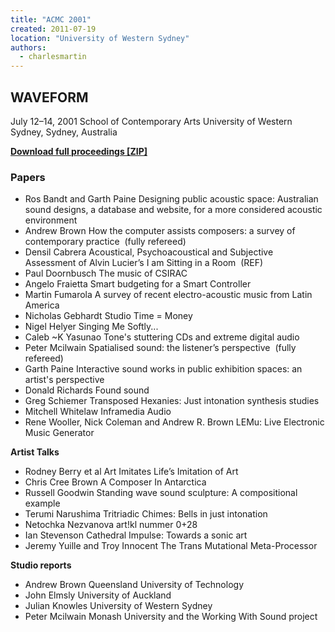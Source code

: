 ```yaml
---
title: "ACMC 2001"
created: 2011-07-19
location: "University of Western Sydney"
authors: 
  - charlesmartin
---
```


## **WAVEFORM**

July 12–14, 2001 School of Contemporary Arts University of Western Sydney, Sydney, Australia

[**Download full proceedings \[ZIP\]**](http://computermusic.org.au/Proceedings01.zip)

### **Papers**

- Ros Bandt and Garth Paine Designing public acoustic space: Australian sound designs, a database and website, for a more considered acoustic environment
- Andrew Brown How the computer assists composers: a survey of contemporary practice  (fully refereed)
- Densil Cabrera Acoustical, Psychoacoustical and Subjective Assessment of Alvin Lucier’s I am Sitting in a Room  (REF)
- Paul Doornbusch The music of CSIRAC
- Angelo Fraietta Smart budgeting for a Smart Controller
- Martin Fumarola A survey of recent electro-acoustic music from Latin America
- Nicholas Gebhardt Studio Time = Money
- Nigel Helyer Singing Me Softly...
- Caleb ~K Yasunao Tone's stuttering CDs and extreme digital audio
- Peter Mcilwain Spatialised sound: the listener’s perspective  (fully refereed)
- Garth Paine Interactive sound works in public exhibition spaces: an artist's perspective
- Donald Richards Found sound
- Greg Schiemer Transposed Hexanies: Just intonation synthesis studies
- Mitchell Whitelaw Inframedia Audio
- Rene Wooller, Nick Coleman and Andrew R. Brown LEMu: Live Electronic Music Generator

**Artist Talks**

- Rodney Berry et al Art Imitates Life’s Imitation of Art
- Chris Cree Brown A Composer In Antarctica
- Russell Goodwin Standing wave sound sculpture: A compositional example
- Terumi Narushima Tritriadic Chimes: Bells in just intonation
- Netochka Nezvanova art!kl nummer 0+28
- Ian Stevenson Cathedral Impulse: Towards a sonic art
- Jeremy Yuille and Troy Innocent The Trans Mutational Meta-Processor

**Studio reports**

- Andrew Brown Queensland University of Technology
- John Elmsly University of Auckland
- Julian Knowles University of Western Sydney
- Peter Mcilwain Monash University and the Working With Sound project
